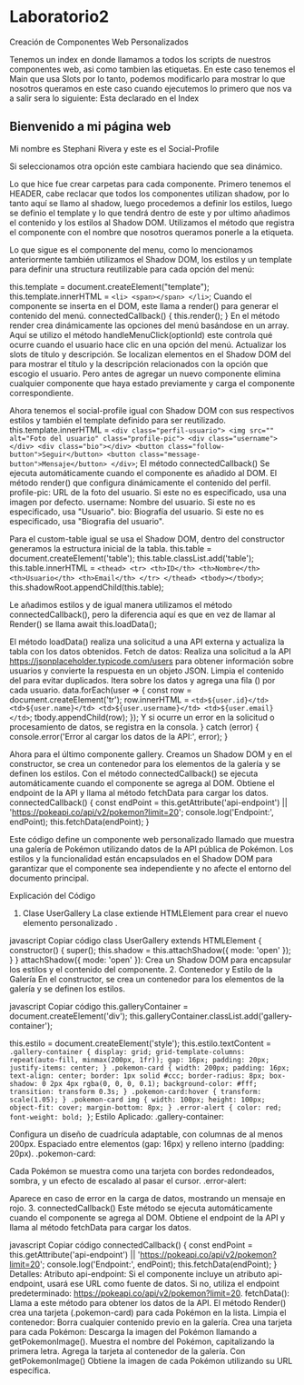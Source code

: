 # Laboratorio2
Creación de Componentes Web Personalizados

Tenemos un index en donde llamamos a todos los scripts de nuestros componentes web, asi como tambien las etiquetas.
En este caso tenemos el Main que usa Slots por lo tanto, podemos modificarlo para mostrar lo que nosotros queramos en este caso cuando ejecutemos lo primero que nos va a salir sera lo siguiente: 
Esta declarado en el Index
    <main-container id="main-container">
        <h2 slot="titulo">Bienvenido a mi página web</h2>
        <p slot="descripcion">Mi nombre es Stephani Rivera y este es el Social-Profile</p>
    </main-container>
Si seleccionamos otra opción este cambiara haciendo que sea dinámico. 

Lo que hice fue crear carpetas para cada componente.
Primero tenemos el HEADER, cabe reclacar que todos los componentes utilizan shadow, por lo tanto aquí se llamo al shadow, luego procedemos a definir los estilos, luego se definio el template y lo que tendrá dentro de este y por ultimo añadimos el contenido y los estilos al Shadow DOM.
Utilizamos el método que registra el componente con el nombre que nosotros queramos ponerle a la etiqueta.

Lo que sigue es el componente del menu, como lo mencionamos anteriormente también utilizamos el Shadow DOM, los estilos y un template para definir una structura reutilizable para cada opción del menú:


this.template = document.createElement("template");
this.template.innerHTML = `
    <li>
        <span></span>
    </li>
`;
Cuando el componente se inserta en el DOM, este  llama a render() para generar el contenido del menú.
connectedCallback() {
    this.render();
}
En el método render crea dinámicamente las opciones del menú basándose en un array.
Aquí se utilizo el método handleMenuClick(optionId) este controla qué ocurre cuando el usuario hace clic en una opción del menú.
Actualizar los slots de título y descripción. Se localizan elementos en el Shadow DOM del <main-container> para mostrar el título y la descripción relacionados con la opción que escogio el usuario. Pero antes de agregar un nuevo componente elimina cualquier componente que haya estado previamente y carga el componente correspondiente.

Ahora tenemos el social-profile igual con Shadow DOM con sus respectivos estilos y también el template definido para ser reutilizado.
this.template.innerHTML = `
    <div class="perfil-usuario">
        <img src="" alt="Foto del usuario" class="profile-pic">
        <div class="username"></div>
        <div class="bio"></div>
        <button class="follow-button">Seguir</button>
        <button class="message-button">Mensaje</button>
    </div>
`;
El método connectedCallback() Se ejecuta automáticamente cuando el componente es añadido al DOM.
El método render() que configura dinámicamente el contenido del perfil.
profile-pic: URL de la foto del usuario. Si este no es especificado, usa una imagen por defecto.
username: Nombre del usuario. Si este no es especificado, usa "Usuario".
bio: Biografía del usuario. Si este no es especificado, usa "Biografia del usuario".

Para el custom-table igual se usa el Shadow DOM, dentro del constructor generamos la estructura inicial de la tabla.
this.table = document.createElement('table');
this.table.classList.add('table');
this.table.innerHTML = `
    <thead>
        <tr>
            <th>ID</th>
            <th>Nombre</th>
            <th>Usuario</th>
            <th>Email</th>
        </tr>
    </thead>
    <tbody></tbody>
`;
this.shadowRoot.appendChild(this.table);

Le añadimos estilos y de igual manera utilizamos el método connectedCallback(), pero la diferencia aquí es que en vez de llamar al Render() se llama await this.loadData();

El método loadData() realiza una solicitud a una API externa y actualiza la tabla con los datos obtenidos.
Fetch de datos: Realiza una solicitud a la API https://jsonplaceholder.typicode.com/users para obtener información sobre usuarios y convierte la respuesta en un objeto JSON.
Limpia el contenido del <tbody> para evitar duplicados.
Itera sobre los datos y agrega una fila (<tr>) por cada usuario.
data.forEach(user => {
    const row = document.createElement('tr');
    row.innerHTML = `
        <td>${user.id}</td>
        <td>${user.name}</td>
        <td>${user.username}</td>
        <td>${user.email}</td>
    `;
    tbody.appendChild(row);
});
Y si ocurre un error en la solicitud o procesamiento de datos, se registra en la consola.
} catch (error) {
    console.error('Error al cargar los datos de la API:', error);
}

Ahora para el último componente gallery.
Creamos un Shadow DOM y en el constructor, se crea un contenedor para los elementos de la galería y se definen los estilos.
Con el método connectedCallback() se ejecuta automáticamente cuando el componente se agrega al DOM. Obtiene el endpoint de la API y llama al método fetchData para cargar los datos.
connectedCallback() {
    const endPoint = this.getAttribute('api-endpoint') || 'https://pokeapi.co/api/v2/pokemon?limit=20';
    console.log('Endpoint:', endPoint);
    this.fetchData(endPoint);
}

Este código define un componente web personalizado llamado <user-gallery> que muestra una galería de Pokémon utilizando datos de la API pública de Pokémon. Los estilos y la funcionalidad están encapsulados en el Shadow DOM para garantizar que el componente sea independiente y no afecte el entorno del documento principal.

Explicación del Código
1. Clase UserGallery
La clase extiende HTMLElement para crear el nuevo elemento personalizado <user-gallery>.

javascript
Copiar código
class UserGallery extends HTMLElement {
    constructor() {
        super();
        this.shadow = this.attachShadow({ mode: 'open' });
    }
}
attachShadow({ mode: 'open' }): Crea un Shadow DOM para encapsular los estilos y el contenido del componente.
2. Contenedor y Estilo de la Galería
En el constructor, se crea un contenedor para los elementos de la galería y se definen los estilos.

javascript
Copiar código
this.galleryContainer = document.createElement('div');
this.galleryContainer.classList.add('gallery-container');

this.estilo = document.createElement('style');
this.estilo.textContent = `
    .gallery-container {
        display: grid;
        grid-template-columns: repeat(auto-fill, minmax(200px, 1fr));
        gap: 16px;
        padding: 20px;
        justify-items: center;
    }
    .pokemon-card {
        width: 200px;
        padding: 16px;
        text-align: center;
        border: 1px solid #ccc;
        border-radius: 8px;
        box-shadow: 0 2px 4px rgba(0, 0, 0, 0.1);
        background-color: #fff;
        transition: transform 0.3s;
    }
    .pokemon-card:hover {
        transform: scale(1.05);
    }
    .pokemon-card img {
        width: 100px;
        height: 100px;
        object-fit: cover;
        margin-bottom: 8px;
    }
    .error-alert {
        color: red;
        font-weight: bold;
    }
`;
Estilo Aplicado:
.gallery-container:

Configura un diseño de cuadrícula adaptable, con columnas de al menos 200px.
Espaciado entre elementos (gap: 16px) y relleno interno (padding: 20px).
.pokemon-card:

Cada Pokémon se muestra como una tarjeta con bordes redondeados, sombra, y un efecto de escalado al pasar el cursor.
.error-alert:

Aparece en caso de error en la carga de datos, mostrando un mensaje en rojo.
3. connectedCallback()
Este método se ejecuta automáticamente cuando el componente se agrega al DOM. Obtiene el endpoint de la API y llama al método fetchData para cargar los datos.

javascript
Copiar código
connectedCallback() {
    const endPoint = this.getAttribute('api-endpoint') || 'https://pokeapi.co/api/v2/pokemon?limit=20';
    console.log('Endpoint:', endPoint);
    this.fetchData(endPoint);
}
Detalles:
Atributo api-endpoint:
Si el componente incluye un atributo api-endpoint, usará ese URL como fuente de datos.
Si no, utiliza el endpoint predeterminado: https://pokeapi.co/api/v2/pokemon?limit=20.
fetchData(): Llama a este método para obtener los datos de la API.
El método Render() crea una tarjeta (.pokemon-card) para cada Pokémon en la lista.
Limpia el contenedor: Borra cualquier contenido previo en la galería.
Crea una tarjeta para cada Pokémon:
Descarga la imagen del Pokémon llamando a getPokemonImage().
Muestra el nombre del Pokémon, capitalizando la primera letra.
Agrega la tarjeta al contenedor de la galería.
Con getPokemonImage() Obtiene la imagen de cada Pokémon utilizando su URL específica.





